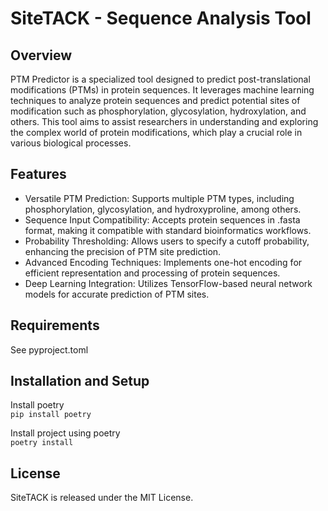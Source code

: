 # SiteTACK - Sequence Analysis Tool  

## Overview  
PTM Predictor is a specialized tool designed to predict post-translational modifications (PTMs) in protein sequences. It leverages machine learning techniques to analyze protein sequences and predict potential sites of modification such as phosphorylation, glycosylation, hydroxylation, and others. This tool aims to assist researchers in understanding and exploring the complex world of protein modifications, which play a crucial role in various biological processes.

## Features  
* Versatile PTM Prediction: Supports multiple PTM types, including phosphorylation, glycosylation, and hydroxyproline, among others.  
* Sequence Input Compatibility: Accepts protein sequences in .fasta format, making it compatible with standard bioinformatics workflows.  
* Probability Thresholding: Allows users to specify a cutoff probability, enhancing the precision of PTM site prediction.  
* Advanced Encoding Techniques: Implements one-hot encoding for efficient representation and processing of protein sequences.  
* Deep Learning Integration: Utilizes TensorFlow-based neural network models for accurate prediction of PTM sites.  

## Requirements 
See pyproject.toml

## Installation and Setup
Install poetry  
```pip install poetry```

Install project using poetry  
```poetry install```

## License  
SiteTACK is released under the MIT License.  